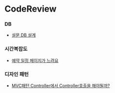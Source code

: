 # CodeReview

### DB

- [설문 DB 설계](./%EC%84%A4%EB%AC%B8%20DB%20%EC%84%A4%EA%B3%84.md)

### 시간복잡도

- [예약 일정 페이지가 느려요](./%EC%98%88%EC%95%BD%20%EC%9D%BC%EC%A0%95%20%ED%8E%98%EC%9D%B4%EC%A7%80%20%ED%8E%98%EC%9D%B4%EC%A7%80%EA%B0%80%20%EB%8A%90%EB%A0%A4%EC%9A%94.md)

### 디자인 패턴

- [MVC패턴 Controller에서 Controller호출을 해야될까?](./MVC%ED%8C%A8%ED%84%B4%20Controller%EC%97%90%EC%84%9C%20Controller%ED%98%B8%EC%B6%9C%EC%9D%84%20%ED%95%B4%EC%95%BC%EB%90%A0%EA%B9%8C.md)
